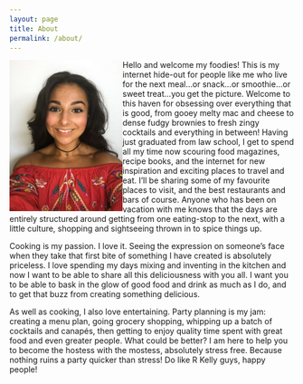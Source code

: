 ```yaml
---
layout: page
title: About
permalink: /about/
---
```

<style type="text/css">
    .image-left {
      display: block;
      margin-left: auto;
      margin-right: auto;
      float: left;
    }
    </style>
<img width="200px" class="image-left" src="https://raw.githubusercontent.com/queenculinaire/queenculinaire.github.io/master/images/about/me.jpg">
Hello and welcome my foodies! This is my internet hide-out for people like me who live for the next meal…or snack…or smoothie…or sweet treat…you get the picture. Welcome to this haven for obsessing over everything that is good, from gooey melty mac and cheese to dense fudgy brownies to fresh zingy cocktails and everything in between! Having just graduated from law school, I get to spend all my time now scouring food magazines, recipe books, and the internet for new inspiration and exciting places to travel and eat. I’ll be sharing some of my favourite places to visit, and the best restaurants and bars of course. Anyone who has been on vacation with me knows that the days are entirely structured around getting from one eating-stop to the next, with a little culture, shopping and sightseeing thrown in to spice things up.

Cooking is my passion. I love it. Seeing the expression on someone’s face when they take that first bite of something I have created is absolutely priceless. I love spending my days mixing and inventing in the kitchen and now I want to be able to share all this deliciousness with you all. I want you to be able to bask in the glow of good food and drink as much as I do, and to get that buzz from creating something delicious.

 

As well as cooking, I also love entertaining. Party planning is my jam: creating a menu plan, going grocery shopping, whipping up a batch of cocktails and canapés, then getting to enjoy quality time spent with great food and even greater people. What could be better? I am here to help you to become the hostess with the mostess, absolutely stress free. Because nothing ruins a party quicker than stress! Do like R Kelly guys, happy people!
